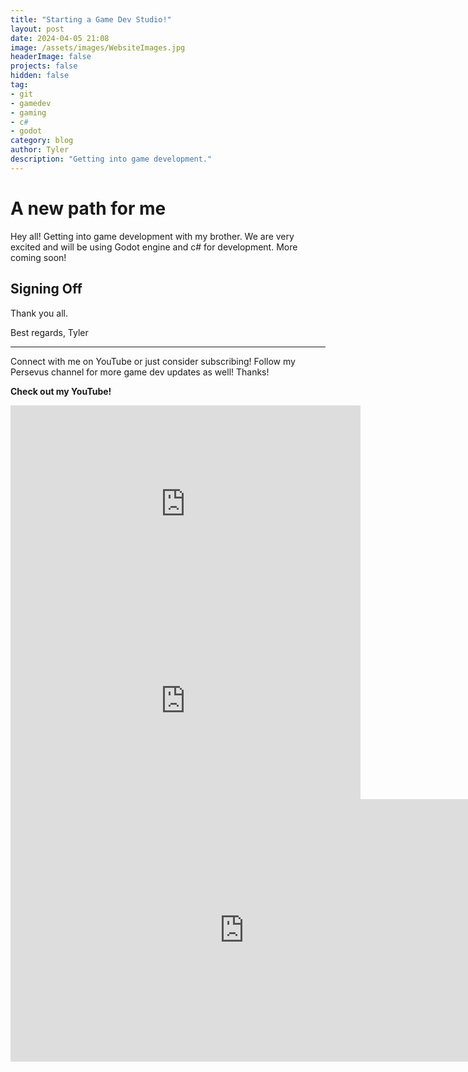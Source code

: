 ```yaml
---
title: "Starting a Game Dev Studio!"
layout: post
date: 2024-04-05 21:08
image: /assets/images/WebsiteImages.jpg
headerImage: false
projects: false
hidden: false
tag:
- git
- gamedev
- gaming
- c#
- godot
category: blog
author: Tyler
description: "Getting into game development."
---
```


# A new path for me
Hey all! Getting into game development with my brother. We are very excited and will be using Godot engine and c# for development. More coming soon!

## Signing Off

Thank you all.

Best regards,
Tyler

---

Connect with me on YouTube or just consider subscribing! Follow my Persevus channel for more game dev updates as well! Thanks!

**Check out my YouTube!**

<iframe width="560" height="315" src="https://www.youtube.com/embed/7YgKf2pmhBg?si=WfTz9vjn7LbSIqDf" title="YouTube video player" frameborder="0" allow="accelerometer; autoplay; clipboard-write; encrypted-media; gyroscope; picture-in-picture; web-share" referrerpolicy="strict-origin-when-cross-origin" allowfullscreen></iframe>

<iframe width="560" height="315" src="https://www.youtube.com/embed/RELH4x4U0I8?si=Tivd8tWsXt22hPzn" title="YouTube video player" frameborder="0" allow="accelerometer; autoplay; clipboard-write; encrypted-media; gyroscope; picture-in-picture; web-share" allowfullscreen></iframe>

<iframe width="747" height="420" src="https://www.youtube.com/embed/VRXHawfSMuM" title="The Shared Responsibility Model Overview" frameborder="0" allow="accelerometer; autoplay; clipboard-write; encrypted-media; gyroscope; picture-in-picture; web-share" allowfullscreen></iframe>

[1]: https://daringfireball.net/projects/markdown/
[2]: https://www.fileformat.info/info/unicode/char/2163/index.htm
[3]: https://www.markitdown.net/
[4]: https://daringfireball.net/projects/markdown/basics
[5]: https://daringfireball.net/projects/markdown/syntax
[6]: https://kune.fr/wp-content/uploads/2013/10/ghost-blog.jpg
